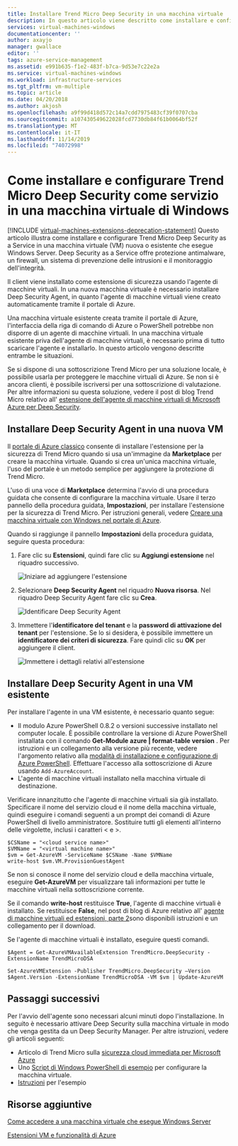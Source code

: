 ```yaml
---
title: Installare Trend Micro Deep Security in una macchina virtuale
description: In questo articolo viene descritto come installare e configurare la sicurezza Trend Micro su una macchina virtuale creata con il modello di distribuzione classica in Azure.
services: virtual-machines-windows
documentationcenter: ''
author: axayjo
manager: gwallace
editor: ''
tags: azure-service-management
ms.assetid: e991b635-f1e2-483f-b7ca-9d53e7c22e2a
ms.service: virtual-machines-windows
ms.workload: infrastructure-services
ms.tgt_pltfrm: vm-multiple
ms.topic: article
ms.date: 04/20/2018
ms.author: akjosh
ms.openlocfilehash: a9f99d418d572c14a7cdd7975483cf39f0707cba
ms.sourcegitcommit: a107430549622028fcd7730db84f61b0064bf52f
ms.translationtype: MT
ms.contentlocale: it-IT
ms.lasthandoff: 11/14/2019
ms.locfileid: "74072998"
---
```

# <a name="how-to-install-and-configure-trend-micro-deep-security-as-a-service-on-a-windows-vm"></a>Come installare e configurare Trend Micro Deep Security come servizio in una macchina virtuale di Windows
[!INCLUDE [virtual-machines-extensions-deprecation-statement](../../../includes/virtual-machines-extensions-deprecation-statement.md)]
Questo articolo illustra come installare e configurare Trend Micro Deep Security as a Service in una macchina virtuale (VM) nuova o esistente che esegue Windows Server. Deep Security as a Service offre protezione antimalware, un firewall, un sistema di prevenzione delle intrusioni e il monitoraggio dell'integrità.

Il client viene installato come estensione di sicurezza usando l'agente di macchine virtuali. In una nuova macchina virtuale è necessario installare Deep Security Agent, in quanto l'agente di macchine virtuali viene creato automaticamente tramite il portale di Azure.

Una macchina virtuale esistente creata tramite il portale di Azure, l'interfaccia della riga di comando di Azure o PowerShell potrebbe non disporre di un agente di macchine virtuali. In una macchina virtuale esistente priva dell'agente di macchine virtuali, è necessario prima di tutto scaricare l'agente e installarlo. In questo articolo vengono descritte entrambe le situazioni.

Se si dispone di una sottoscrizione Trend Micro per una soluzione locale, è possibile usarla per proteggere le macchine virtuali di Azure. Se non si è ancora clienti, è possibile iscriversi per una sottoscrizione di valutazione. Per altre informazioni su questa soluzione, vedere il post di blog Trend Micro relativo all' [estensione dell'agente di macchine virtuali di Microsoft Azure per Deep Security](https://go.microsoft.com/fwlink/p/?LinkId=403945).

## <a name="install-the-deep-security-agent-on-a-new-vm"></a>Installare Deep Security Agent in una nuova VM

Il [portale di Azure classico](https://portal.azure.com) consente di installare l'estensione per la sicurezza di Trend Micro quando si usa un'immagine da **Marketplace** per creare la macchina virtuale. Quando si crea un'unica macchina virtuale, l'uso del portale è un metodo semplice per aggiungere la protezione di Trend Micro.

L'uso di una voce di **Marketplace** determina l'avvio di una procedura guidata che consente di configurare la macchina virtuale. Usare il terzo pannello della procedura guidata, **Impostazioni**, per installare l'estensione per la sicurezza di Trend Micro.  Per istruzioni generali, vedere [Creare una macchina virtuale con Windows nel portale di Azure](../windows/classic/tutorial.md).

Quando si raggiunge il pannello **Impostazioni** della procedura guidata, seguire questa procedura:

1. Fare clic su **Estensioni**, quindi fare clic su **Aggiungi estensione** nel riquadro successivo.

   ![Iniziare ad aggiungere l'estensione][1]

2. Selezionare **Deep Security Agent** nel riquadro **Nuova risorsa**. Nel riquadro Deep Security Agent fare clic su **Crea**.

   ![Identificare Deep Security Agent][2]

3. Immettere l'**identificatore del tenant** e la **password di attivazione del tenant** per l'estensione. Se lo si desidera, è possibile immettere un **identificatore dei criteri di sicurezza**. Fare quindi clic su **OK** per aggiungere il client.

   ![Immettere i dettagli relativi all'estensione][3]

## <a name="install-the-deep-security-agent-on-an-existing-vm"></a>Installare Deep Security Agent in una VM esistente
Per installare l'agente in una VM esistente, è necessario quanto segue:

* Il modulo Azure PowerShell 0.8.2 o versioni successive installato nel computer locale. È possibile controllare la versione di Azure PowerShell installata con il comando **Get-Module azure | format-table version** . Per istruzioni e un collegamento alla versione più recente, vedere l'argomento relativo alla [modalità di installazione e configurazione di Azure PowerShell](/powershell/azure/overview). Effettuare l'accesso alla sottoscrizione di Azure usando `Add-AzureAccount`.
* L'agente di macchine virtuali installato nella macchina virtuale di destinazione.

Verificare innanzitutto che l'agente di macchine virtuali sia già installato. Specificare il nome del servizio cloud e il nome della macchina virtuale, quindi eseguire i comandi seguenti a un prompt dei comandi di Azure PowerShell di livello amministratore. Sostituire tutti gli elementi all'interno delle virgolette, inclusi i caratteri < e >.

    $CSName = "<cloud service name>"
    $VMName = "<virtual machine name>"
    $vm = Get-AzureVM -ServiceName $CSName -Name $VMName
    write-host $vm.VM.ProvisionGuestAgent

Se non si conosce il nome del servizio cloud e della macchina virtuale, eseguire **Get-AzureVM** per visualizzare tali informazioni per tutte le macchine virtuali nella sottoscrizione corrente.

Se il comando **write-host** restituisce **True**, l'agente di macchine virtuali è installato. Se restituisce **False**, nel post di blog di Azure relativo all' [agente di macchine virtuali ed estensioni, parte 2](https://go.microsoft.com/fwlink/p/?LinkId=403947)sono disponibili istruzioni e un collegamento per il download.

Se l'agente di macchine virtuali è installato, eseguire questi comandi.

    $Agent = Get-AzureVMAvailableExtension TrendMicro.DeepSecurity -ExtensionName TrendMicroDSA

    Set-AzureVMExtension -Publisher TrendMicro.DeepSecurity –Version $Agent.Version -ExtensionName TrendMicroDSA -VM $vm | Update-AzureVM

## <a name="next-steps"></a>Passaggi successivi
Per l'avvio dell'agente sono necessari alcuni minuti dopo l'installazione. In seguito è necessario attivare Deep Security sulla macchina virtuale in modo che venga gestita da un Deep Security Manager. Per altre istruzioni, vedere gli articoli seguenti:

* Articolo di Trend Micro sulla [sicurezza cloud immediata per Microsoft Azure](https://go.microsoft.com/fwlink/?LinkId=404101)
* Uno [Script di Windows PowerShell di esempio](https://go.microsoft.com/fwlink/?LinkId=404100) per configurare la macchina virtuale.
* [Istruzioni](https://go.microsoft.com/fwlink/?LinkId=404099) per l'esempio

## <a name="additional-resources"></a>Risorse aggiuntive
[Come accedere a una macchina virtuale che esegue Windows Server]

[Estensioni VM e funzionalità di Azure]

<!-- Image references -->
[1]: ./media/trend/new_vm_Blade3.png
[2]: ./media/trend/find_SecurityAgent.png
[3]: ./media/trend/SecurityAgentDetails.png

<!-- Link references -->
[Come accedere a una macchina virtuale che esegue Windows Server]:../windows/classic/connect-logon.md
[Estensioni VM e funzionalità di Azure]: https://go.microsoft.com/fwlink/p/?linkid=390493&clcid=0x409
